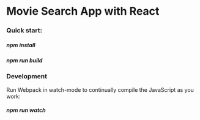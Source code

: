 # Movie Search App with React

### Quick start:

##### npm install

##### npm run build

### Development

Run Webpack in watch-mode to continually compile the JavaScript as you work:

##### npm run watch

